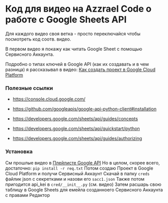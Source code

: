 # Код для видео на Azzrael Code о работе с Google Sheets API

Для каждого видео своя ветка - просто переключайся чтобы посмотреть код 
соотв. видео.

В первом видео я покажу как читать Google Sheet с помощью Сервисного Аккаунта.

Подробно о типах ключей в Google API (как их создавать и в чем разница) 
я рассказывал в видео:
[Как создать проект в Google Cloud Platform](https://www.youtube.com/watch?v=WpB42nS1uWE)

### Полезные ссылки

- https://console.cloud.google.com/
- https://github.com/googleapis/google-api-python-client#installation

- https://developers.google.com/sheets/api/guides/concepts
- https://developers.google.com/sheets/api/quickstart/python
- https://developers.google.com/sheets/api/guides/authorizing

### Установка
См прошлые видео в [Плейлисте Google API](https://www.youtube.com/watch?v=PjKMDtLuKPU&list=PLWVnIRD69wY4ane3amNJSFQfls1inhaub)
Но в целом, скорее всего, достаточно: 
`pip install -r req.txt`
Потом создаю Проект в Google Cloud Platform и получи Сервисный Аккаунт
Скачай в папку `creds` файлик json с секретками и назови его `sacc1.json`
Также потом пригодится api_kei в `cred/__init__.py` (см. видео)
Затем расшарь свою таблицу в Google Sheets для емейла созданноего Сервисного Аккаунта с правами Редактор